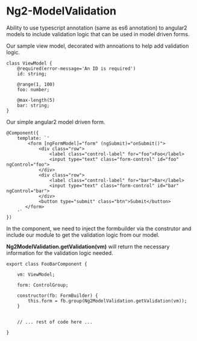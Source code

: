 # Ng2-ModelValidation
Ability to use typescript annotation (same as es6 annotation) to angular2 models to include validation logic that can be used in model driven forms.


Our sample view model, decorated with annoations to help add validation logic.
```
class ViewModel {
	@required(error-message='An ID is required')
	id: string;
	
	@range(1, 100)
	foo: number;
	
	@max-length(5)
	bar: string;
}
```


Our simple angular2 model driven form. 
```
@Component({
	template: `'
		<form [ngFormModel]="form" (ngSubmit)="onSubmit()">
        	<div class="row">
            	<label class="control-label" for="foo">Foo</label>
               	<input type="text" class="form-control" id="foo" ngControl="foo">
            </div>
        	<div class="row">
            	<label class="control-label" for="bar">Bar</label>
               	<input type="text" class="form-control" id="bar" ngControl="bar">
            </div>
            <button type="submit" class="btn">Submit</button>
       </form>
	'`
})
```
 

In the component, we need to inject the formbuilder via the construtor and include our module to get the validation logic from our model.

**Ng2ModelValidation.getValidation(vm)** will return the necessary information for the validation logic needed.

```
export class FooBarComponent {

	vm: ViewModel;

	form: ControlGroup;

	constructor(fb: FormBuilder) {
		this.form = fb.group(Ng2ModelValidation.getValidation(vm));
	}


	// ... rest of code here ...
	
}
```
